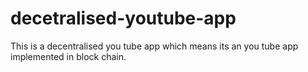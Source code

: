 # decetralised-youtube-app
This is a decentralised you tube app which means its an you tube app implemented in block chain. 
